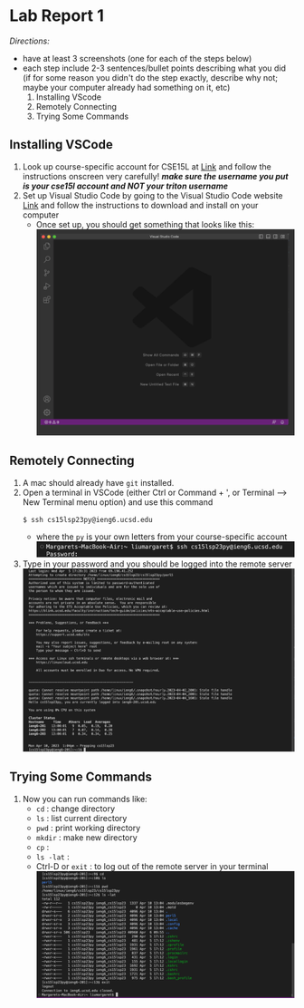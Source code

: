 # Lab Report 1
*Directions:*
* have at least 3 screenshots (one for each of the steps below)
* each step include 2-3 sentences/bullet points describing what you did (if for some reason you didn't do the step exactly, describe why not; maybe your computer already had something on it, etc)
    1) Installing VScode
    2) Remotely Connecting
    3) Trying Some Commands

## Installing VSCode
1. Look up course-specific account for CSE15L at [Link](https://sdacs.ucsd.edu/~icc/index.php) and follow the instructions onscreen very carefully! ***make sure the username you put is your cse15l account and NOT your triton username***
2. Set up Visual Studio Code by going to the Visual Studio Code website [Link](https://code.visualstudio.com/) and follow the instructions to download and install on your computer
    - Once set up, you should get something that looks like this:
![Image](VSCode.png)

## Remotely Connecting
1. A mac should already have `git` installed.
2. Open a terminal in VSCode (either Ctrl or Command + ', or Terminal --> New Terminal menu option) and use this command
    ```
    $ ssh cs15lsp23py@ieng6.ucsd.edu
    ```
    - where the `py` is your own letters from your course-specific account
![Image](Password.png)
3. Type in your password and you should be logged into the remote server
![Image](RemoteServer.png)

## Trying Some Commands
1. Now you can run commands like:
    - `cd` : change directory
    - `ls` : list current directory
    - `pwd` : print working directory
    - `mkdir` : make new directory
    - `cp` : 
    - `ls -lat` : 
    - Ctrl-D or `exit` : to log out of the remote server in your terminal
![Image](Commands.png)

